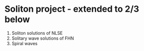 # Soliton project - extended to 2/3 below
1. Soliton solutions of NLSE
2. Solitary wave solutions of FHN
3. Spiral waves


